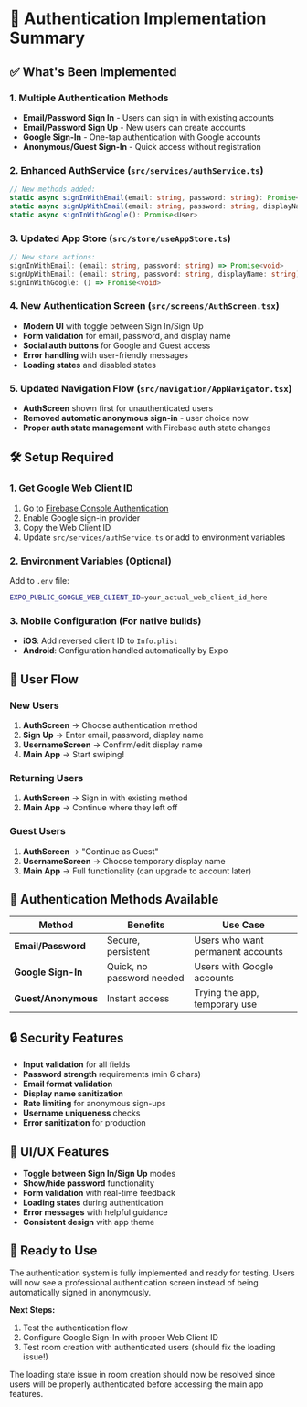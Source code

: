 # 🔐 Authentication Implementation Summary

## ✅ **What's Been Implemented**

### **1. Multiple Authentication Methods**
- **Email/Password Sign In** - Users can sign in with existing accounts
- **Email/Password Sign Up** - New users can create accounts  
- **Google Sign-In** - One-tap authentication with Google accounts
- **Anonymous/Guest Sign-In** - Quick access without registration

### **2. Enhanced AuthService** (`src/services/authService.ts`)
```typescript
// New methods added:
static async signInWithEmail(email: string, password: string): Promise<User>
static async signUpWithEmail(email: string, password: string, displayName: string): Promise<User>  
static async signInWithGoogle(): Promise<User>
```

### **3. Updated App Store** (`src/store/useAppStore.ts`)
```typescript
// New store actions:
signInWithEmail: (email: string, password: string) => Promise<void>
signUpWithEmail: (email: string, password: string, displayName: string) => Promise<void>
signInWithGoogle: () => Promise<void>
```

### **4. New Authentication Screen** (`src/screens/AuthScreen.tsx`)
- **Modern UI** with toggle between Sign In/Sign Up
- **Form validation** for email, password, and display name
- **Social auth buttons** for Google and Guest access
- **Error handling** with user-friendly messages
- **Loading states** and disabled states

### **5. Updated Navigation Flow** (`src/navigation/AppNavigator.tsx`)
- **AuthScreen** shown first for unauthenticated users
- **Removed automatic anonymous sign-in** - user choice now
- **Proper auth state management** with Firebase auth state changes

## 🛠️ **Setup Required**

### **1. Get Google Web Client ID**
1. Go to [Firebase Console Authentication](https://console.firebase.google.com/project/swipedish-ad11a/authentication/providers)
2. Enable Google sign-in provider  
3. Copy the Web Client ID
4. Update `src/services/authService.ts` or add to environment variables

### **2. Environment Variables** (Optional)
Add to `.env` file:
```bash
EXPO_PUBLIC_GOOGLE_WEB_CLIENT_ID=your_actual_web_client_id_here
```

### **3. Mobile Configuration** (For native builds)
- **iOS**: Add reversed client ID to `Info.plist`
- **Android**: Configuration handled automatically by Expo

## 🎯 **User Flow**

### **New Users**
1. **AuthScreen** → Choose authentication method
2. **Sign Up** → Enter email, password, display name  
3. **UsernameScreen** → Confirm/edit display name
4. **Main App** → Start swiping!

### **Returning Users**  
1. **AuthScreen** → Sign in with existing method
2. **Main App** → Continue where they left off

### **Guest Users**
1. **AuthScreen** → "Continue as Guest"
2. **UsernameScreen** → Choose temporary display name
3. **Main App** → Full functionality (can upgrade to account later)

## 📱 **Authentication Methods Available**

| Method | Benefits | Use Case |
|--------|----------|----------|
| **Email/Password** | Secure, persistent | Users who want permanent accounts |
| **Google Sign-In** | Quick, no password needed | Users with Google accounts |
| **Guest/Anonymous** | Instant access | Trying the app, temporary use |

## 🔒 **Security Features**

- **Input validation** for all fields
- **Password strength** requirements (min 6 chars)
- **Email format validation**  
- **Display name sanitization**
- **Rate limiting** for anonymous sign-ups
- **Username uniqueness** checks
- **Error sanitization** for production

## 🎨 **UI/UX Features**

- **Toggle between Sign In/Sign Up** modes
- **Show/hide password** functionality
- **Form validation** with real-time feedback
- **Loading states** during authentication
- **Error messages** with helpful guidance
- **Consistent design** with app theme

## 🚀 **Ready to Use**

The authentication system is fully implemented and ready for testing. Users will now see a professional authentication screen instead of being automatically signed in anonymously.

**Next Steps:**
1. Test the authentication flow
2. Configure Google Sign-In with proper Web Client ID
3. Test room creation with authenticated users (should fix the loading issue!)

The loading state issue in room creation should now be resolved since users will be properly authenticated before accessing the main app features.